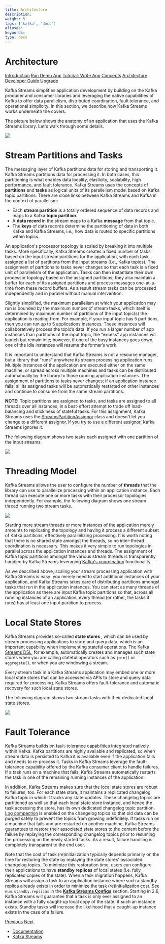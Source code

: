 ```yaml
---
title: Architecture
description: 
weight: 5
tags: ['kafka', 'docs']
aliases: 
keywords: 
type: docs
---
```


# Architecture

[Introduction](/26/streams/) [Run Demo App](/26/streams/quickstart) [Tutorial: Write App](/26/streams/tutorial) [Concepts](/26/streams/core-concepts) [Architecture](/26/streams/architecture) [Developer Guide](/26/streams/developer-guide/) [Upgrade](/26/streams/upgrade-guide)

Kafka Streams simplifies application development by building on the Kafka producer and consumer libraries and leveraging the native capabilities of Kafka to offer data parallelism, distributed coordination, fault tolerance, and operational simplicity. In this section, we describe how Kafka Streams works underneath the covers. 

The picture below shows the anatomy of an application that uses the Kafka Streams library. Let's walk through some details. 

![](/26/images/streams-architecture-overview.jpg)

# Stream Partitions and Tasks

The messaging layer of Kafka partitions data for storing and transporting it. Kafka Streams partitions data for processing it. In both cases, this partitioning is what enables data locality, elasticity, scalability, high performance, and fault tolerance. Kafka Streams uses the concepts of **partitions** and **tasks** as logical units of its parallelism model based on Kafka topic partitions. There are close links between Kafka Streams and Kafka in the context of parallelism: 

  * Each **stream partition** is a totally ordered sequence of data records and maps to a Kafka **topic partition**.
  * A **data record** in the stream maps to a Kafka **message** from that topic.
  * The **keys** of data records determine the partitioning of data in both Kafka and Kafka Streams, i.e., how data is routed to specific partitions within topics.



An application's processor topology is scaled by breaking it into multiple tasks. More specifically, Kafka Streams creates a fixed number of tasks based on the input stream partitions for the application, with each task assigned a list of partitions from the input streams (i.e., Kafka topics). The assignment of partitions to tasks never changes so that each task is a fixed unit of parallelism of the application. Tasks can then instantiate their own processor topology based on the assigned partitions; they also maintain a buffer for each of its assigned partitions and process messages one-at-a-time from these record buffers. As a result stream tasks can be processed independently and in parallel without manual intervention. 

Slightly simplified, the maximum parallelism at which your application may run is bounded by the maximum number of stream tasks, which itself is determined by maximum number of partitions of the input topic(s) the application is reading from. For example, if your input topic has 5 partitions, then you can run up to 5 applications instances. These instances will collaboratively process the topic’s data. If you run a larger number of app instances than partitions of the input topic, the “excess” app instances will launch but remain idle; however, if one of the busy instances goes down, one of the idle instances will resume the former’s work. 

It is important to understand that Kafka Streams is not a resource manager, but a library that "runs" anywhere its stream processing application runs. Multiple instances of the application are executed either on the same machine, or spread across multiple machines and tasks can be distributed automatically by the library to those running application instances. The assignment of partitions to tasks never changes; if an application instance fails, all its assigned tasks will be automatically restarted on other instances and continue to consume from the same stream partitions. 

**NOTE:** Topic partitions are assigned to tasks, and tasks are assigned to all threads over all instances, in a best-effort attempt to trade off load-balancing and stickiness of stateful tasks. For this assignment, Kafka Streams uses the [StreamsPartitionAssignor](https://github.com/apache/kafka/blob/trunk/streams/src/main/java/org/apache/kafka/streams/processor/internals/StreamsPartitionAssignor.java) class and doesn't let you change to a different assignor. If you try to use a different assignor, Kafka Streams ignores it. 

The following diagram shows two tasks each assigned with one partition of the input streams. 

![](/26/images/streams-architecture-tasks.jpg)   


# Threading Model

Kafka Streams allows the user to configure the number of **threads** that the library can use to parallelize processing within an application instance. Each thread can execute one or more tasks with their processor topologies independently. For example, the following diagram shows one stream thread running two stream tasks. 

![](/26/images/streams-architecture-threads.jpg)

Starting more stream threads or more instances of the application merely amounts to replicating the topology and having it process a different subset of Kafka partitions, effectively parallelizing processing. It is worth noting that there is no shared state amongst the threads, so no inter-thread coordination is necessary. This makes it very simple to run topologies in parallel across the application instances and threads. The assignment of Kafka topic partitions amongst the various stream threads is transparently handled by Kafka Streams leveraging [Kafka's coordination](https://cwiki.apache.org/confluence/display/KAFKA/Kafka+Client-side+Assignment+Proposal) functionality. 

As we described above, scaling your stream processing application with Kafka Streams is easy: you merely need to start additional instances of your application, and Kafka Streams takes care of distributing partitions amongst tasks that run in the application instances. You can start as many threads of the application as there are input Kafka topic partitions so that, across all running instances of an application, every thread (or rather, the tasks it runs) has at least one input partition to process. 

  


# Local State Stores

Kafka Streams provides so-called **state stores** , which can be used by stream processing applications to store and query data, which is an important capability when implementing stateful operations. The [Kafka Streams DSL](/26/streams/developer-guide/dsl-api.html), for example, automatically creates and manages such state stores when you are calling stateful operators such as `join()` or `aggregate()`, or when you are windowing a stream. 

Every stream task in a Kafka Streams application may embed one or more local state stores that can be accessed via APIs to store and query data required for processing. Kafka Streams offers fault-tolerance and automatic recovery for such local state stores. 

The following diagram shows two stream tasks with their dedicated local state stores. 

![](/26/images/streams-architecture-states.jpg)   


# Fault Tolerance

Kafka Streams builds on fault-tolerance capabilities integrated natively within Kafka. Kafka partitions are highly available and replicated; so when stream data is persisted to Kafka it is available even if the application fails and needs to re-process it. Tasks in Kafka Streams leverage the fault-tolerance capability offered by the Kafka consumer client to handle failures. If a task runs on a machine that fails, Kafka Streams automatically restarts the task in one of the remaining running instances of the application. 

In addition, Kafka Streams makes sure that the local state stores are robust to failures, too. For each state store, it maintains a replicated changelog Kafka topic in which it tracks any state updates. These changelog topics are partitioned as well so that each local state store instance, and hence the task accessing the store, has its own dedicated changelog topic partition. [Log compaction](/26/#compaction) is enabled on the changelog topics so that old data can be purged safely to prevent the topics from growing indefinitely. If tasks run on a machine that fails and are restarted on another machine, Kafka Streams guarantees to restore their associated state stores to the content before the failure by replaying the corresponding changelog topics prior to resuming the processing on the newly started tasks. As a result, failure handling is completely transparent to the end user. 

Note that the cost of task (re)initialization typically depends primarily on the time for restoring the state by replaying the state stores' associated changelog topics. To minimize this restoration time, users can configure their applications to have **standby replicas** of local states (i.e. fully replicated copies of the state). When a task migration happens, Kafka Streams will assign a task to an application instance where such a standby replica already exists in order to minimize the task (re)initialization cost. See `num.standby.replicas` in the [**Kafka Streams Configs**](/26/#streamsconfigs) section. Starting in 2.6, Kafka Streams will guarantee that a task is only ever assigned to an instance with a fully caught-up local copy of the state, if such an instance exists. Standby tasks will increase the likelihood that a caught-up instance exists in the case of a failure. 

[Previous](/26/streams/core-concepts) [Next](/26/streams/developer-guide)

  * [Documentation](/documentation)
  * [Kafka Streams](/streams)


